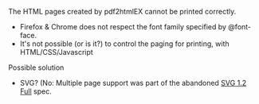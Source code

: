 The HTML pages created by pdf2htmlEX cannot be printed correctly.

- Firefox & Chrome does not respect the font family specified by @font-face.
- It's not possible (or is it?) to control the paging for printing, with HTML/CSS/Javascript

Possible solution
 - SVG? (No: Multiple page support was part of the abandoned [SVG 1.2 Full](http://www.w3.org/TR/2004/WD-SVG12-20041027/multipage.html) spec.
